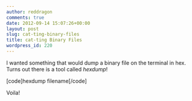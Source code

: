 ```yaml
---
author: reddragon
comments: true
date: 2012-09-14 15:07:26+00:00
layout: post
slug: cat-ting-binary-files
title: cat-ting Binary Files
wordpress_id: 220
---
```


I wanted something that would dump a binary file on the terminal in hex. Turns out there is a tool called _hexdump_!

[code]hexdump filename[/code]

Voila!
